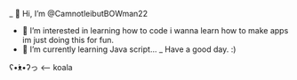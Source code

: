 _ 👋 Hi, I’m @CamnotleibutBOWman22 
- 👀 I’m interested in learning how to code i wanna learn how to make apps im just doing this for fun.
- 🌱 I’m currently learning Java script... 
_ Have a good day. :) 
<html> ʕ•́ᴥ•̀ʔっ <-- koala  </html>
<!---
CamnotleibutBOWman22/CamnotleibutBOWman22 is a ✨ special ✨ repository because its `README.md` (this file) appears on your GitHub profile.
You can click the Preview link to take a look at your changes.
--->
